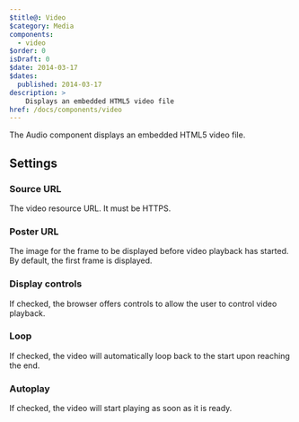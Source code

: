 ```yaml
---
$title@: Video
$category: Media
components:
  - video
$order: 0
isDraft: 0
$date: 2014-03-17
$dates:
  published: 2014-03-17
description: >
    Displays an embedded HTML5 video file
href: /docs/components/video
---
```

<p>The Audio component displays an embedded HTML5 video file.</p>
<amp-video width="480"
  height="270"
  src="https://ampbyexample.com/video/tokyo.mp4"
  poster="https://ampbyexample.com/img/tokyo.jpg"
  layout="responsive"
  controls>
  <source type="video/mp4"
    src="https://ampbyexample.com/video/tokyo.mp4">
  <source type="video/webm"
    src="https://ampbyexample.com/video/tokyo.webm">
</amp-video>
<h2 class="mt4 mb4">Settings</h2>
<h3 class="mb3 mt3">Source URL</h3>
The video resource URL. It must be HTTPS.
<h3 class="mb3 mt3">Poster URL</h3>
The image for the frame to be displayed before video playback has started. By default, the first frame is displayed.
<h3 class="mb3 mt3">Display controls</h3>
If checked, the browser offers controls to allow the user to control video playback.
<h3 class="mb3 mt3">Loop</h3>
If checked, the video will automatically loop back to the start upon reaching the end.
<h3 class="mb3 mt3">Autoplay</h3>
If checked, the video will start playing as soon as it is ready.
